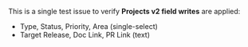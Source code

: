 <!--
title: Test: field writes — single select + text
labels: ["test","chore","ci"]
assignees: ["mfortin014"]
uid: test6-field-writes

# Project field mappings (exact names from our Project policy):
project: "test"
type: "Chore"
status: "Todo"
priority: "P1"
target: "mvp-0.7.0"
area: "ci"
doc: "docs/policy/ci_minimal.md"
pr: "https://github.com/mfortin014/mvp_menu_optimizer/pull/1"

-->

This is a single test issue to verify **Projects v2 field writes** are applied:

- Type, Status, Priority, Area (single-select)
- Target Release, Doc Link, PR Link (text)

